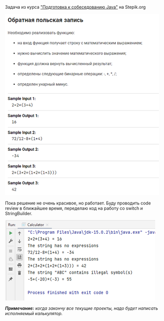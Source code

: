 <p>Задача из курса <a href="https://stepik.org/course/56704">"Подготовка к собеседованию Java"</a> на Stepik.org</p>

![img.png](img.png)

<p>Пока решение не очень красивое, но работает. Буду проводить code review в ближайшее время, переделаю код на работу
со switсh и StringBuilder.</p>

![img_1.png](img_1.png)

<b><i>Примечание:</b> когда закончу все текущие проекты, надо будет написать исполняемый калькулятор.</i>